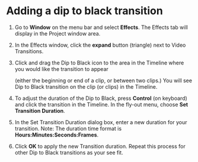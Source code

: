 # Adding a dip to black transition

1. Go to **Window** on the menu bar and select **Effects**. The Effects tab will display in the Project window area.
2. In the Effects window, click the **expand** button (triangle) next to Video Transitions.
3.  Click and drag the Dip to Black icon to the area in the Timeline where you would like the transition to appear 

    (either the beginning or end of a clip, or between two clips.) You will see Dip to Black transition on the clip (or clips) in the Timeline.
4. To adjust the duration of the Dip to Black, press **Control** (on keyboard) and click the transition in the Timeline. In the fly-out menu, choose **Set Transition Duration**.
5. In the Set Transition Duration dialog box, enter a new duration for your transition. Note: The duration time format is **Hours:Minutes:Seconds:Frames**.
6. Click **OK** to apply the new Transition duration. Repeat this process for other Dip to Black transitions as your see fit.
